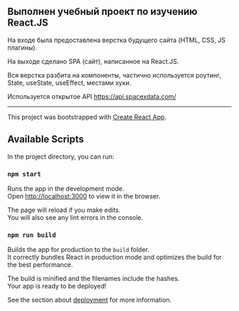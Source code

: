 ## Выполнен учебный проект по изучению React.JS

На входе была предоставлена верстка будущего сайта (HTML, CSS, JS плагины).

На выходе сделано SPA (сайт), написанное на React.JS.

Вся верстка разбита на компоненты, частично используется роутинг, State, useState, useEffect, местами хуки.

Используется открытое API https://api.spacexdata.com/



** **

This project was bootstrapped with [Create React App](https://github.com/facebook/create-react-app).

## Available Scripts

In the project directory, you can run:

### `npm start`

Runs the app in the development mode.<br />
Open [http://localhost:3000](http://localhost:3000) to view it in the browser.

The page will reload if you make edits.<br />
You will also see any lint errors in the console.

### `npm run build`

Builds the app for production to the `build` folder.<br />
It correctly bundles React in production mode and optimizes the build for the best performance.

The build is minified and the filenames include the hashes.<br />
Your app is ready to be deployed!

See the section about [deployment](https://facebook.github.io/create-react-app/docs/deployment) for more information.
